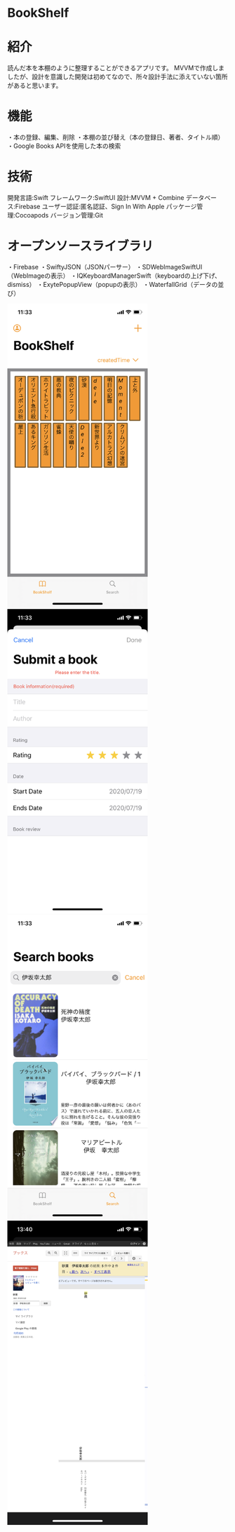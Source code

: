 # BookShelf

# 紹介
読んだ本を本棚のように整理することができるアプリです。
MVVMで作成しましたが、設計を意識した開発は初めてなので、所々設計手法に添えていない箇所があると思います。

# 機能
・本の登録、編集、削除
・本棚の並び替え（本の登録日、著者、タイトル順）
・Google Books APIを使用した本の検索

# 技術
開発言語:Swift
フレームワーク:SwiftUI
設計:MVVM + Combine
データベース:Firebase
ユーザー認証:匿名認証、Sign In With Apple
パッケージ管理:Cocoapods
バージョン管理:Git

# オープンソースライブラリ
・Firebase
・SwiftyJSON（JSONパーサー）
・SDWebImageSwiftUI（WebImageの表示）
・IQKeyboardManagerSwift（keyboardの上げ下げ、dismiss）
・ExytePopupView（popupの表示）
・WaterfallGrid（データの並び）


<img src="IMG_1148.png" width=320px>
<img src="IMG_1149.png" width=320px>
<img src="IMG_1150.png" width=320px>
<img src="IMG_1151.png" width=320px>
